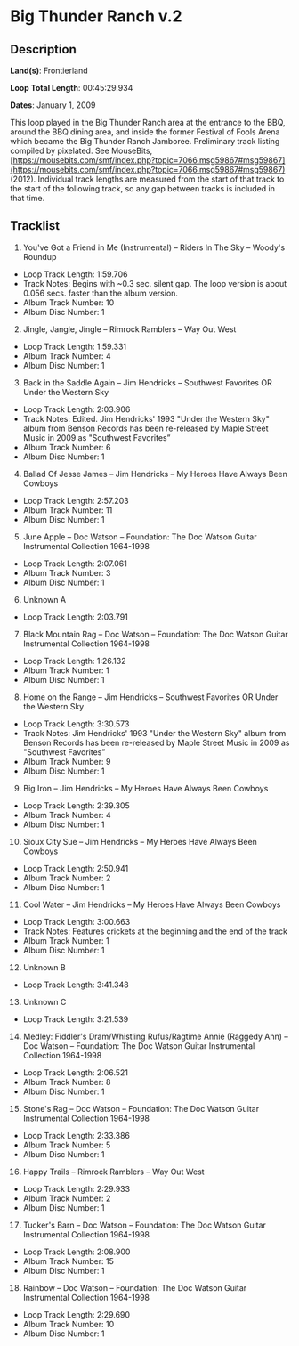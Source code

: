 # Big Thunder Ranch v.2

## Description

**Land(s)**: Frontierland

**Loop Total Length**: 00:45:29.934

**Dates**: January 1, 2009

This loop played in the Big Thunder Ranch area at the entrance to the BBQ, around the BBQ dining area, and inside the former Festival of Fools Arena which became the Big Thunder Ranch Jamboree. Preliminary track listing compiled by pixelated. See MouseBits, [https://mousebits.com/smf/index.php?topic=7066.msg59867#msg59867](https://mousebits.com/smf/index.php?topic=7066.msg59867#msg59867) (2012). Individual track lengths are measured from the start of that track to the start of the following track, so any gap between tracks is included in that time.

## Tracklist

1. You've Got a Friend in Me (Instrumental) – Riders In The Sky – Woody's Roundup
- Loop Track Length: 1:59.706
- Track Notes: Begins with ~0.3 sec. silent gap. The loop version is about 0.056 secs. faster than the album version.
- Album Track Number: 10
- Album Disc Number: 1

2. Jingle, Jangle, Jingle – Rimrock Ramblers – Way Out West
- Loop Track Length: 1:59.331
- Album Track Number: 4
- Album Disc Number: 1

3. Back in the Saddle Again – Jim Hendricks – Southwest Favorites OR Under the Western Sky
- Loop Track Length: 2:03.906
- Track Notes: Edited. Jim Hendricks' 1993 "Under the Western Sky" album from Benson Records has been re-released by Maple Street Music in 2009 as "Southwest Favorites”
- Album Track Number: 6
- Album Disc Number: 1

4. Ballad Of Jesse James – Jim Hendricks – My Heroes Have Always Been Cowboys
- Loop Track Length: 2:57.203
- Album Track Number: 11
- Album Disc Number: 1

5. June Apple – Doc Watson – Foundation: The Doc Watson Guitar Instrumental Collection 1964-1998
- Loop Track Length: 2:07.061
- Album Track Number: 3
- Album Disc Number: 1

6. Unknown A
- Loop Track Length: 2:03.791

7. Black Mountain Rag – Doc Watson – Foundation: The Doc Watson Guitar Instrumental Collection 1964-1998
- Loop Track Length: 1:26.132
- Album Track Number: 1
- Album Disc Number: 1

8. Home on the Range – Jim Hendricks – Southwest Favorites OR Under the Western Sky
- Loop Track Length: 3:30.573
- Track Notes: Jim Hendricks' 1993 "Under the Western Sky" album from Benson Records has been re-released by Maple Street Music in 2009 as "Southwest Favorites”
- Album Track Number: 9
- Album Disc Number: 1

9. Big Iron – Jim Hendricks – My Heroes Have Always Been Cowboys
- Loop Track Length: 2:39.305
- Album Track Number: 4
- Album Disc Number: 1

10. Sioux City Sue – Jim Hendricks – My Heroes Have Always Been Cowboys
- Loop Track Length: 2:50.941
- Album Track Number: 2
- Album Disc Number: 1

11. Cool Water – Jim Hendricks – My Heroes Have Always Been Cowboys
- Loop Track Length: 3:00.663
- Track Notes: Features crickets at the beginning and the end of the track
- Album Track Number: 1
- Album Disc Number: 1

12. Unknown B
- Loop Track Length: 3:41.348

13. Unknown C
- Loop Track Length: 3:21.539

14. Medley: Fiddler's Dram/Whistling Rufus/Ragtime Annie (Raggedy Ann) – Doc Watson – Foundation: The Doc Watson Guitar Instrumental Collection 1964-1998
- Loop Track Length: 2:06.521
- Album Track Number: 8
- Album Disc Number: 1

15. Stone's Rag – Doc Watson – Foundation: The Doc Watson Guitar Instrumental Collection 1964-1998
- Loop Track Length: 2:33.386
- Album Track Number: 5
- Album Disc Number: 1

16. Happy Trails – Rimrock Ramblers – Way Out West
- Loop Track Length: 2:29.933
- Album Track Number: 2
- Album Disc Number: 1

17. Tucker's Barn – Doc Watson – Foundation: The Doc Watson Guitar Instrumental Collection 1964-1998
- Loop Track Length: 2:08.900
- Album Track Number: 15
- Album Disc Number: 1

18. Rainbow – Doc Watson – Foundation: The Doc Watson Guitar Instrumental Collection 1964-1998
- Loop Track Length: 2:29.690
- Album Track Number: 10
- Album Disc Number: 1
